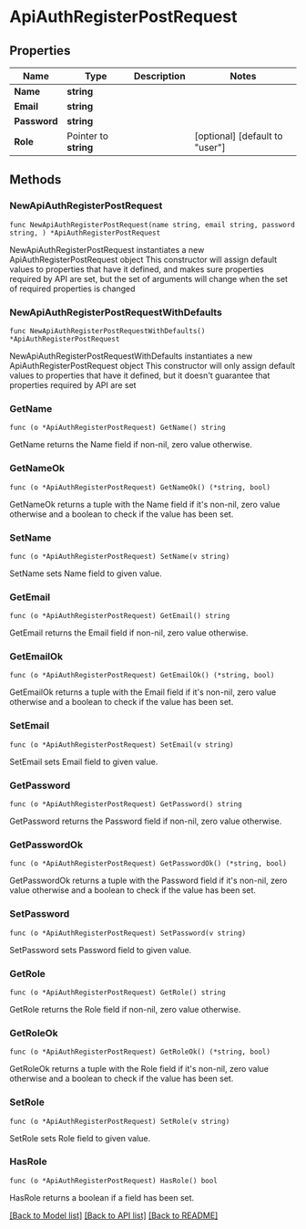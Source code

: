 # ApiAuthRegisterPostRequest

## Properties

Name | Type | Description | Notes
------------ | ------------- | ------------- | -------------
**Name** | **string** |  | 
**Email** | **string** |  | 
**Password** | **string** |  | 
**Role** | Pointer to **string** |  | [optional] [default to "user"]

## Methods

### NewApiAuthRegisterPostRequest

`func NewApiAuthRegisterPostRequest(name string, email string, password string, ) *ApiAuthRegisterPostRequest`

NewApiAuthRegisterPostRequest instantiates a new ApiAuthRegisterPostRequest object
This constructor will assign default values to properties that have it defined,
and makes sure properties required by API are set, but the set of arguments
will change when the set of required properties is changed

### NewApiAuthRegisterPostRequestWithDefaults

`func NewApiAuthRegisterPostRequestWithDefaults() *ApiAuthRegisterPostRequest`

NewApiAuthRegisterPostRequestWithDefaults instantiates a new ApiAuthRegisterPostRequest object
This constructor will only assign default values to properties that have it defined,
but it doesn't guarantee that properties required by API are set

### GetName

`func (o *ApiAuthRegisterPostRequest) GetName() string`

GetName returns the Name field if non-nil, zero value otherwise.

### GetNameOk

`func (o *ApiAuthRegisterPostRequest) GetNameOk() (*string, bool)`

GetNameOk returns a tuple with the Name field if it's non-nil, zero value otherwise
and a boolean to check if the value has been set.

### SetName

`func (o *ApiAuthRegisterPostRequest) SetName(v string)`

SetName sets Name field to given value.


### GetEmail

`func (o *ApiAuthRegisterPostRequest) GetEmail() string`

GetEmail returns the Email field if non-nil, zero value otherwise.

### GetEmailOk

`func (o *ApiAuthRegisterPostRequest) GetEmailOk() (*string, bool)`

GetEmailOk returns a tuple with the Email field if it's non-nil, zero value otherwise
and a boolean to check if the value has been set.

### SetEmail

`func (o *ApiAuthRegisterPostRequest) SetEmail(v string)`

SetEmail sets Email field to given value.


### GetPassword

`func (o *ApiAuthRegisterPostRequest) GetPassword() string`

GetPassword returns the Password field if non-nil, zero value otherwise.

### GetPasswordOk

`func (o *ApiAuthRegisterPostRequest) GetPasswordOk() (*string, bool)`

GetPasswordOk returns a tuple with the Password field if it's non-nil, zero value otherwise
and a boolean to check if the value has been set.

### SetPassword

`func (o *ApiAuthRegisterPostRequest) SetPassword(v string)`

SetPassword sets Password field to given value.


### GetRole

`func (o *ApiAuthRegisterPostRequest) GetRole() string`

GetRole returns the Role field if non-nil, zero value otherwise.

### GetRoleOk

`func (o *ApiAuthRegisterPostRequest) GetRoleOk() (*string, bool)`

GetRoleOk returns a tuple with the Role field if it's non-nil, zero value otherwise
and a boolean to check if the value has been set.

### SetRole

`func (o *ApiAuthRegisterPostRequest) SetRole(v string)`

SetRole sets Role field to given value.

### HasRole

`func (o *ApiAuthRegisterPostRequest) HasRole() bool`

HasRole returns a boolean if a field has been set.


[[Back to Model list]](../README.md#documentation-for-models) [[Back to API list]](../README.md#documentation-for-api-endpoints) [[Back to README]](../README.md)


